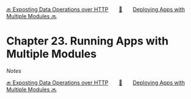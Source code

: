 [🔙 Exposting Data Operations over HTTP][previous-chapter]&nbsp;&nbsp;&nbsp;&nbsp;&nbsp;&nbsp;&nbsp;[🏡][readme]&nbsp;&nbsp;&nbsp;&nbsp;&nbsp;&nbsp;&nbsp;[Deploying Apps with Multiple Modules 🔜][upcoming-chapter]

# Chapter 23. Running Apps with Multiple Modules

_Notes_

[🔙 Exposting Data Operations over HTTP][previous-chapter]&nbsp;&nbsp;&nbsp;&nbsp;&nbsp;&nbsp;&nbsp;[🏡][readme]&nbsp;&nbsp;&nbsp;&nbsp;&nbsp;&nbsp;&nbsp;[Deploying Apps with Multiple Modules 🔜][upcoming-chapter]

[readme]: README.md
[previous-chapter]: ch22-exposting-data-operations-over-http.md
[upcoming-chapter]: ch24-deploying-apps-with-multiple-modules.md